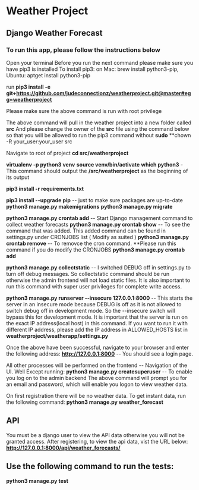 # Weather Project

## Django Weather Forecast

### To run this app, please follow the instructions below

Open your terminal
Before you run the next command please make sure you have pip3 is installed
To install pip3:
    on Mac: brew install python3-pip, Ubuntu: aptget install python3-pip

run **pip3 install -e git+https://github.com/judeconnectionz/weatherproject.git@master#egg=weatherproject**

Please make sure the above command is run with root privilege

The above command will pull in the weather project into a new folder called **src**
And please change the owner of the **src** file using the command below so that you will
be allowed to run the pip3 command without **sudo**
**chown -R your_user:your_user src

Navigate to root of project **cd src/weatherproject**

**virtualenv -p python3 venv**
**source venv/bin/activate**
**which python3** - This command should output the **/src/weatherproject** as the beginning of its output

**pip3 install -r requirements.txt**

**pip3 install --upgrade pip** -- just to make sure packages are up-to-date
**python3 manage.py makemigrations**
**python3 manage.py migrate**

**python3 manage.py crontab add** -- Start Django management command to collect weather forecasts
**python3 manage.py crontab show** -- To see the command that was added.
This added command can be found in settings.py under CRONJOBS list ( Modify as suited )
**python3 manage.py crontab remove** -- To removce the cron command.
**Please run this command if you do modify the CRONJOBS **python3 manage.py crontab add**

**python3 manage.py collectstatic** -- I switched DEBUG off in settings.py to turn off debug messages. So collectstatic command should be run otherwise the admin frontend will not load static files. It is also important to run this command with super user privileges for complete write access.

**python3 manage.py runserver --insecure 127.0.0.1:8000** -- This starts the server in an insecure mode because DEBUG is off as it is not allowed to switch debug off in development mode. So the --insecure switch will bypass this for development mode. It is important that the server is run on the exact IP address(local host) in this command. If you want to run it with different IP address, please add the IP address in ALLOWED_HOSTS list in **weatherproject/weatherapp/settings.py**

Once the above have been successful, navigate to your browser and enter the following address:
**http://127.0.0.1:8000** -- You should see a login page.

All other processes will be performed on the frontend -- Navigation of the UI.
Well Except running:
**python3 manage.py createsuperuser** -- To enable you log on to the admin backend
The above command will prompt you for an email and password, which will enable you
logon to view weather data.
	
On first registration there will be no weather data. To get instant data,
run the following command:
**python3 manage.py weather_forecast**

## API
You must be a django user to view the API data otherwise you will not be granted access.
After registering, to view the api data, vist the URL below:
**http://127.0.0.1:8000/api/weather_forecasts/**

## Use the following command to run the tests:
**python3 manage.py test**
